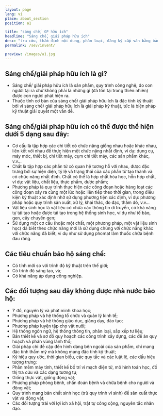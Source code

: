 ```yaml
---
layout: page
lang: vi
place: about_section
position: a1

title: "sáng chế, GP hữu ích"
headline: "Sáng chế, giải pháp hữu ích"
desc: "tra cứu, thẩm định nội dung, phân loại, đăng ký cấp văn bằng bảo hộ..."
permalink: /sev/invent/

preview: /images/a1.jpg
---
```


## Sáng chế/giải pháp hữu ích là gì?
- Sáng chế/ giải pháp hữu ích là sản phẩm, quy trình công nghệ, do con người tại ra chứ không phải là những gì (đã tồn tại trong thiên nhiên) được con người phát hiện ra.
- Thuộc tính cơ bản của sáng chế/ giải pháp hữu ích là đặc tính kỹ thuật bởi vì sáng chế/ giải pháp hữu ích là giải pháp kỹ thuật, tức là biện pháp kỹ thuật giải quyết một vấn đề.

## Sáng chế/giải pháp hữu ích có thể được thể hiện dưới 5 dạng sau đây:
- Cơ cấu là tập hợp các chi tiết có chức năng giống nhau hoặc khác nhau, liên kết với nhau để thực hiện một chức năng nhất định, ví dụ: dụng cụ, máy móc, thiết bị, chi tiết máy, cụm chi tiết máy, các sản phẩm khác, v.v...
- Chất là tập hợp các phần tử có quan hệ tương hỗ với nhau, được đặc trưng bởi sự hiện diện, tỷ lệ và trạng thái của các phần tử tạo thành và có chức năng nhất định. Chất có thể là hợp chất hóa học, hỗn hợp chất, ví dụ: vật liệu, chất liệu, thực phẩm, dược phẩm;
- Phương pháp là quy trình thực hiện các công đoạn hoặc hàng loạt các công đoạn xảy ra cùng một lúc hoặc liên tiếp theo thời gian, trong điều kiện kỹ thuật xác định nhờ sử dụng phương tiện xác định, ví dụ: phương pháp hoặc quy trình sản xuất, xử lý, khai thác, đo đạc, thăm dò, v.v...
- Vật liệu sinh học là vật liệu có chứa các thông tin di truyền, có khả năng tự tái tạo hoặc được tái tạo trong hệ thống sinh học, ví dụ như tế bào, gen, cây chuyển gen;
- Sử dụng một cơ cấu (hoặc một chất, một phương pháp, một vật liệu sinh học) đã biết theo chức năng mới là sử dụng chúng với chức năng khác với chức năng đã biết, ví dụ như sử dụng phomat làm thuốc chữa bệnh đau răng.

## Các tiêu chuẩn bảo hộ sáng chế:
- Có tính mới so với trình độ kỹ thuật trên thế giới;
- Có trình độ sáng tạo, và;
- Có khả năng áp dụng công nghiệp.

## Các đối tượng sau đây không được nhà nước bảo hộ:
- Ý đồ, nguyên lý và phát minh khoa học;
- Phương pháp và hệ thống tổ chức và quản lý kinh tế;
- Phương pháp và hệ thống giáo dục, giảng dạy, đào tạo;
- Phương pháp luyện tập cho vật nuôi;
- Hệ thóng ngôn ngữ, hệ thống thông tin, phân loại, sắp xếp tư liệu;
- Bản thiết kế và sơ đồ quy hoạch các công trình xây dựng, các đề án quy hoạch và phân vùng lãnh thổ;
- Giải pháp chỉ đề cập đến hình dáng bên ngoài của sản phẩm, chỉ mang đặc tính thẩm mỹ mà không mang đặc tính kỹ thuật;
- Ký hiệu quy ước, thời gian biểu, các quy tắc và các luật lệ, các dấu hiệu tượng trưng:
- Phần mềm máy tính, thiết kế bố trí vi mạch điện tử, mô hình toán học, đồ thị tra cứu và các dạng tương tự;
- Giống thực vật, giống động vật;
- Phương pháp phòng bệnh, chẩn đoán bệnh và chữa bệnh cho người và động vật;
- Quy trình mang bản chất sinh học (trừ quy trình vi sinh) để sản xuất thực vật và động vật;
- Các đối tượng trái với lợi ích xã hội, trật tự công cộng, nguyên tắc nhân đạo.